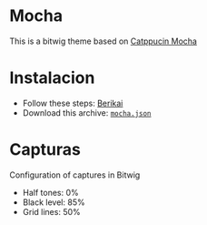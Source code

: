 # Mocha
This is a bitwig theme based on [Catppucin Mocha](https://catppuccin.com/palette)

# Instalacion 
- Follow these steps: [Berikai](https://github.com/Berikai/bitwig-theme-editor.git)
- Download this archive: [`mocha.json`](mocha.json)

# Capturas
Configuration of captures in Bitwig
- Half tones: 0%
- Black level: 85%
- Grid lines: 50%
